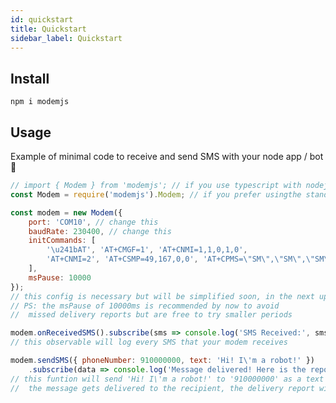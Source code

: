 ```yaml
---
id: quickstart
title: Quickstart
sidebar_label: Quickstart
---
```


## Install

```npm i modemjs```

## Usage

Example of minimal code to receive and send SMS with your node app / bot 🤖

```javascript
// import { Modem } from 'modemjs'; // if you use typescript with nodejs
const Modem = require('modemjs').Modem; // if you prefer usingthe standard nodejs style javascript

const modem = new Modem({
    port: 'COM10', // change this 
    baudRate: 230400, // change this
    initCommands: [
        '\u241bAT', 'AT+CMGF=1', 'AT+CNMI=1,1,0,1,0',
        'AT+CNMI=2', 'AT+CSMP=49,167,0,0', 'AT+CPMS=\"SM\",\"SM\",\"SM\"'
    ],
    msPause: 10000
});
// this config is necessary but will be simplified soon, in the next updates of modem.js
// PS: the msPause of 10000ms is recommended by now to avoid
//  missed delivery reports but are free to try smaller periods

modem.onReceivedSMS().subscribe(sms => console.log('SMS Received:', sms));
// this observable will log every SMS that your modem receives

modem.sendSMS({ phoneNumber: 910000000, text: 'Hi! I\'m a robot!' })
    .subscribe(data => console.log('Message delivered! Here is the report:', data));
// this funtion will send 'Hi! I\'m a robot!' to '910000000' as a text message / SMS and when
//  the message gets delivered to the recipient, the delivery report will be logged

```